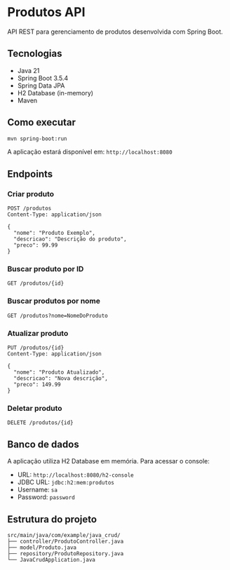 # Produtos API

API REST para gerenciamento de produtos desenvolvida com Spring Boot.

## Tecnologias

- Java 21
- Spring Boot 3.5.4
- Spring Data JPA
- H2 Database (in-memory)
- Maven

## Como executar

```bash
mvn spring-boot:run
```

A aplicação estará disponível em: `http://localhost:8080`

## Endpoints

### Criar produto
```http
POST /produtos
Content-Type: application/json

{
  "nome": "Produto Exemplo",
  "descricao": "Descrição do produto",
  "preco": 99.99
}
```

### Buscar produto por ID
```http
GET /produtos/{id}
```

### Buscar produtos por nome
```http
GET /produtos?nome=NomeDoProduto
```

### Atualizar produto
```http
PUT /produtos/{id}
Content-Type: application/json

{
  "nome": "Produto Atualizado",
  "descricao": "Nova descrição",
  "preco": 149.99
}
```

### Deletar produto
```http
DELETE /produtos/{id}
```

## Banco de dados

A aplicação utiliza H2 Database em memória. Para acessar o console:

- URL: `http://localhost:8080/h2-console`
- JDBC URL: `jdbc:h2:mem:produtos`
- Username: `sa`
- Password: `password`

## Estrutura do projeto

```
src/main/java/com/example/java_crud/
├── controller/ProdutoController.java
├── model/Produto.java
├── repository/ProdutoRepository.java
└── JavaCrudApplication.java
```